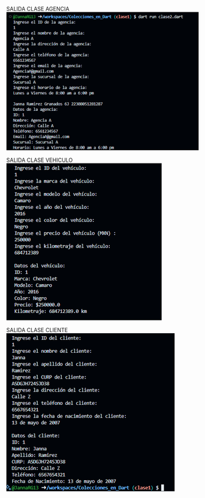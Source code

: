 SALIDA CLASE AGENCIA
![alt text](image-6.png)

SALIDA CLASE VEHICULO
![alt text](image-7.png)

SALIDA CLASE CLIENTE
![alt text](image-8.png)
